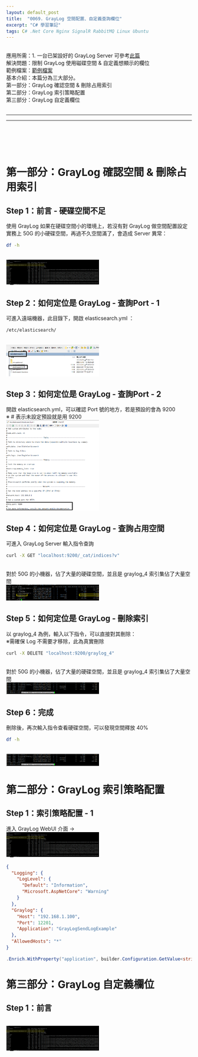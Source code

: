 ```yaml
---
layout: default_post
title:  "0069. GrayLog 空間配置、自定義查詢欄位"
excerpt: "C# 學習筆記"
tags: C# .Net Core Nginx SignalR RabbitMQ Linux Ubuntu 
---
```

<div class="summary">
<br/>應用所需：1. 一台已架設好的 GrayLog Server 可參考<a href="https://gotoa1234.github.io//2023/10/28/1.html">此篇</a>
<br/>解決問題：限制 GrayLog 使用磁碟空間 & 自定義想顯示的欄位
<br/>範例檔案：<a href="https://github.com/gotoa1234/MyBlogExample/tree/main/GrayLogSendLogExample">範例檔案</a> 
<br/>基本介紹：本篇分為三大部分。
<br/>第一部分：GrayLog 確認空間 & 刪除占用索引
<br/>第二部分：GrayLog 索引策略配置
<br/>第三部分：GrayLog 自定義欄位

</div>

<div class="title">
    <br/><hr class="titleinner">
	<span></span>
	<hr class="titleinner"><br/>
</div>

<br/><br/>
<h1>第一部分：GrayLog 確認空間 & 刪除占用索引</h1>

<h2>Step 1：前言 - 硬碟空間不足</h2>
使用 GrayLog 如果在硬碟空間小的環境上，若沒有對 GrayLog 做空間配置設定
<br/>實務上 50G 的小硬碟空間，再過不久空間滿了，會造成 Server 異常：

``` bash
df -h
```

<br/> <img src="/assets/image/LearnNote/2024_07_06/001.png" width="50%" height="50%" />
<br/>

<h2>Step 2：如何定位是 GrayLog - 查詢Port - 1</h2>
可進入遠端機器，此目錄下，開啟 elasticsearch.yml ：

``` Markdown
/etc/elasticsearch/
```

<br/> <img src="/assets/image/LearnNote/2024_07_06/002.png" width="50%" height="50%" />
<br/>

<h2>Step 3：如何定位是 GrayLog - 查詢Port - 2</h2>
開啟 elasticsearch.yml，可以確認 Port 號的地方，若是預設的會為 9200 
<br/>※ # 表示未設定預設就是用 9200
<br/> <img src="/assets/image/LearnNote/2024_07_06/003.png" width="50%" height="50%" />
<br/>


<h2>Step 4：如何定位是 GrayLog - 查詢占用空間</h2>
可進入 GrayLog Server 輸入指令查詢

``` bash
curl -X GET "localhost:9200/_cat/indices?v"
```

<br/>對於 50G 的小機器，佔了大量的硬碟空間，並且是 graylog_4 索引集佔了大量空間
<br/> <img src="/assets/image/LearnNote/2024_07_06/004.png" width="50%" height="50%" />
<br/>

<h2>Step 5：如何定位是 GrayLog - 刪除索引</h2>
以 graylog_4 為例，輸入以下指令，可以直接對其刪除：
<br/>※需確保 Log 不需要才移除，此為真實刪除

``` bash
curl -X DELETE "localhost:9200/graylog_4"
```

<br/>對於 50G 的小機器，佔了大量的硬碟空間，並且是 graylog_4 索引集佔了大量空間
<br/> <img src="/assets/image/LearnNote/2024_07_06/005.png" width="50%" height="50%" />
<br/>


<h2>Step 6：完成</h2>
刪除後，再次輸入指令查看硬碟空間，可以發現空間釋放 40% 

``` bash
df -h
```

<br/> <img src="/assets/image/LearnNote/2024_07_06/005.png" width="50%" height="50%" />
<br/>



<h1>第二部分：GrayLog 索引策略配置</h1>

<h2>Step 1：索引策略配置 - 1</h2>
進入 GrayLog WebUI 介面 -> 
<br/> <img src="/assets/image/LearnNote/2024_07_06/001.png" width="50%" height="50%" />
<br/>

``` json
{
  "Logging": {
    "LogLevel": {
      "Default": "Information",
      "Microsoft.AspNetCore": "Warning"
    }
  },
  "Graylog": {
    "Host": "192.168.1.100",
    "Port": 12201,
    "Application": "GrayLogSendLogExample"
  },
  "AllowedHosts": "*"
}

```

``` C#
.Enrich.WithProperty("application", builder.Configuration.GetValue<string>("Graylog:Application", string.Empty))
```


<h1>第三部分：GrayLog 自定義欄位</h1>

<h2>Step 1：前言</h2>
<br/> <img src="/assets/image/LearnNote/2024_07_06/001.png" width="50%" height="50%" />
<br/>

